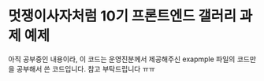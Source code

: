 # 멋쟁이사자처럼 10기 프론트엔드 갤러리 과제 예제

아직 공부중인 내용이라, 이 코드는 운영진분께서 제공해주신 exapmple 파일의 코드만을 공부해서
쓴 코드입니다. 참고 부탁드립니다 ㅠㅠ
